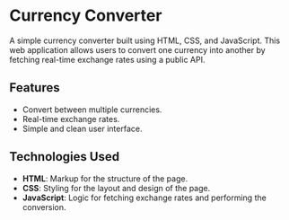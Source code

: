 # Currency Converter

A simple currency converter built using HTML, CSS, and JavaScript. This web application allows users to convert one currency into another by fetching real-time exchange rates using a public API.

## Features

- Convert between multiple currencies.
- Real-time exchange rates.
- Simple and clean user interface.

## Technologies Used

- **HTML**: Markup for the structure of the page.
- **CSS**: Styling for the layout and design of the page.
- **JavaScript**: Logic for fetching exchange rates and performing the conversion.




